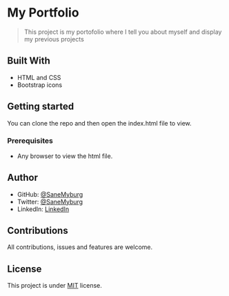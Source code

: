 # My Portfolio
> This project is my portofolio where I tell you about myself and display my previous projects 
 
## Built With
- HTML and CSS
- Bootstrap icons

## Getting started 
You can clone the repo and then open the index.html file to view.

### Prerequisites
- Any browser to view the html file.
## Author 

- GitHub: [@SaneMyburg](https://github.com/@SaneMyburg)
- Twitter: [@SaneMyburg](https://twitter.com/SaneMYburg)
- LinkedIn: [LinkedIn](https://linkedin.com/in/Sanelisiwe)

## Contributions 
All contributions, issues and features are welcome.

## License 
This project is under [MIT](https://choosealicense.com/licenses/mit/#) license.